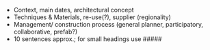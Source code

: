- Context, main dates, architectural concept
- Techniques & Materials, re-use(?), supplier (regionality)
- Management/ construction process (general planner, participatory, collaborative, prefab?)
- 10 sentences approx.; for small headings use #####
